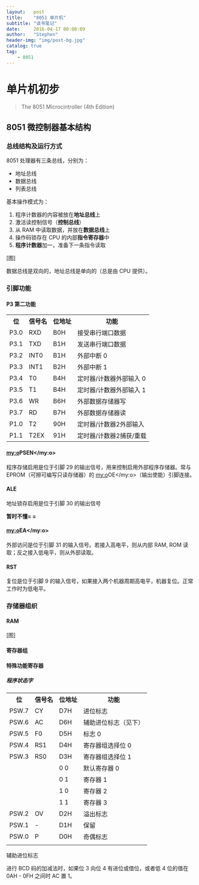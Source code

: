 ```yaml
---
layout:   post
title:    "8051 单片机"
subtitle: "读书笔记"
date:     2016-04-17 00:00:09
author:   "Stephen"
header-img: "img/post-bg.jpg"
catalog: true
tag:
    - 8051
---
```


# 单片机初步

> The 8051 Microcintroller (4th Edition)

## 8051 微控制器基本结构

### 总线结构及运行方式

8051 处理器有三条总线，分别为：

 * 地址总线
 * 数据总线
 * 列表总线
    
基本操作模式为：

 1. 程序计数器的内容被放在**地址总线**上
 2. 激活读控制信号（**控制总线**）
 3. 从 RAM 中读取数据，并放在**数据总线**上
 4. 操作码锁存在 CPU 的内部**指令寄存器**中
 5. **程序计数器**加一，准备下一条指令读取

[图]

数据总线是双向的，地址总线是单向的（总是由 CPU 提供）。

### 引脚功能

#### P3 第二功能

<table>
   <tr>
      <th>位</th>
      <th>信号名</th>
      <th>位地址</th>
      <th>功能</th>
   </tr>
   <tr>
      <td>P3.0</td>
      <td>RXD</td>
      <td>B0H</td>
      <td>接受串行端口数据</td>
   </tr>
   <tr>
      <td>P3.1</td>
      <td>TXD</td>
      <td>B1H</td>
      <td>发送串行端口数据</td>
   </tr>
   <tr>
      <td>P3.2</td>
      <td><my:o>INT0</my:o></td>
      <td>B1H</td>
      <td>外部中断 0</td>
   </tr>
   <tr>
      <td>P3.3</td>
      <td><my:o>INT1</my:o></td>
      <td>B2H</td>
      <td>外部中断 1</td>
   </tr>
   <tr>
      <td>P3.4</td>
      <td>T0</td>
      <td>B4H</td>
      <td>定时器/计数器外部输入 0</td>
   </tr>
   <tr>
      <td>P3.5</td>
      <td>T1</td>
      <td>B4H</td>
      <td>定时器/计数器外部输入 1</td>
   </tr>
   <tr>
      <td>P3.6</td>
      <td><my:o>WR</my:o></td>
      <td>B6H</td>
      <td>外部数据存储器写</td>
   </tr>
   <tr>
      <td>P3.7</td>
      <td>RD</td>
      <td>B7H</td>
      <td>外部数据存储器读</td>
   </tr>
   <tr>
      <td>P1.0</td>
      <td>T2</td>
      <td>90H</td>
      <td>定时器/计数器2外部输入</td>
   </tr>
   <tr>
      <td>P1.1</td>
      <td>T2EX</td>
      <td>91H</td>
      <td>定时器/计数器2捕获/重载</td>
   </tr>
</table>


#### <my:o>PSEN</my:o>

程序存储启用是位于引脚 29 的输出信号，用来控制启用外部程序存储器。常与 EPROM（可擦可编写只读存储器）的 <my:o>OE</my:o>（输出使能）引脚连接。

#### ALE

地址锁存启用是位于引脚 30 的输出信号

**暂时不懂= =**

#### <my:o>EA</my:o>

外部访问是位于引脚 31 的输入信号。若接入高电平，则从内部 RAM, ROM 读取；反之接入低电平，则从外部读取。

#### RST

复位是位于引脚 9 的输入信号，如果接入两个机器周期高电平，机器复位。正常工作时为低电平。

### 存储器组织

#### RAM

[图]

#### 寄存器组

#### 特殊功能寄存器

##### 程序状态字

<table>
   <tr>
      <th>位</th>
      <th>信号名</th>
      <th>位地址</th>
      <th>功能</th>
   </tr>
   <tr>
      <td>PSW.7</td>
      <td>CY</td>
      <td>D7H</td>
      <td>进位标志</td>
   </tr>
   <tr>
      <td>PSW.6</td>
      <td>AC</td>
      <td>D6H</td>
      <td>辅助进位标志（见下）</td>
   </tr>
   <tr>
      <td>PSW.5</td>
      <td>F0</td>
      <td>D5H</td>
      <td>标志 0</td>
   </tr>
   <tr>
      <td>PSW.4</td>
      <td>RS1</td>
      <td>D4H</td>
      <td>寄存器组选择位 0</td>
   </tr>
   <tr>
      <td>PSW.3</td>
      <td>RS0</td>
      <td>D3H</td>
      <td>寄存器组选择位 1</td>
   </tr>
   <tr>
      <td></td>
      <td></td>
      <td>0 0</td>
      <td>默认寄存器 0</td>
   </tr>
   <tr>
      <td></td>
      <td></td>
      <td>0 1</td>
      <td>寄存器 1</td>
   </tr>
   <tr>
      <td></td>
      <td></td>
      <td>1 0</td>
      <td>寄存器 2</td>
   </tr>
   <tr>
      <td></td>
      <td></td>
      <td>1 1</td>
      <td>寄存器 3</td>
   </tr>
   <tr>
      <td>PSW.2</td>
      <td>OV</td>
      <td>D2H</td>
      <td>溢出标志</td>
   </tr>
   <tr>
      <td>PSW.1</td>
      <td>-</td>
      <td>D1H</td>
      <td>保留</td>
   </tr>
   <tr>
      <td>PSW.0</td>
      <td>P</td>
      <td>D0H</td>
      <td>奇偶标志</td>
   </tr>
   <tr>
      <td></td>
   </tr>
</table>

辅助进位标志

进行 BCD 码的加减法时，如果位 3 向位 4 有进位或借位，或者低 4 位的值在 0AH - 0FH 之间时 AC 置 1。
